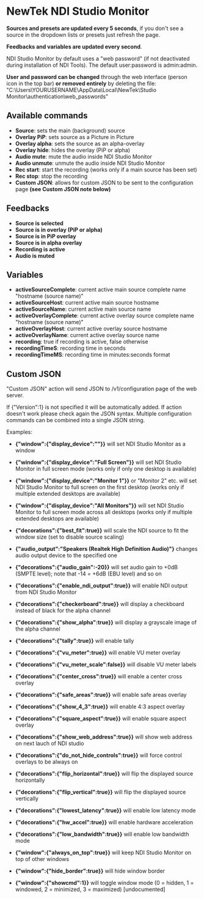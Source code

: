 # NewTek NDI Studio Monitor

**Sources and presets are updated every 5 seconds**, if you don't see a source in the dropdown lists or presets just refresh the page.

**Feedbacks and variables are updated every second**.

NDI Studio Monitor by default uses a "web password" (if not deactivated during installation of NDI Tools). The default user:password is admin:admin.

**User and password can be changed** through the web interface (person icon in the top bar) **or removed entirely** by deleting the file: 
"C:\Users\YOURUSERNAME\AppData\Local\NewTek\Studio Monitor\authentication\web_passwords"

## Available commands

* **Source**: sets the main (background) source
* **Overlay PiP**: sets source as a Picture in Picture
* **Overlay alpha**: sets the source as an alpha-overlay
* **Overlay hide**:	hides the overlay (PiP or alpha)
* **Audio mute**: mute the audio inside NDI Studio Monitor
* **Audio unmute**: unmute the audio inside NDI Studio Monitor
* **Rec start**: start the recording (works only if a main source has been set)
* **Rec stop**: stop the recording
* **Custom JSON**: allows for custom JSON to be sent to the configuration page **(see Custom JSON note below)**

## Feedbacks

* **Source is selected**
* **Source is in overlay (PiP or alpha)**
* **Source is in PiP overlay**
* **Source is in alpha overlay**
* **Recording is active**
* **Audio is muted**

## Variables

* **activeSourceComplete**: current active main source complete name "hostname (source name)"
* **activeSourceHost**: current active main source hostname
* **activeSourceName**: current active main source name
* **activeOverlayComplete**: current active overlay source complete name "hostname (source name)"
* **activeOverlayHost**: current active overlay source hostname
* **activeOverlayName**: current active overlay source name
* **recording**: true if recording is active, false otherwise
* **recordingTimeS**: recording time in seconds
* **recordingTimeMS**: recording time in minutes:seconds format

## Custom JSON

"Custom JSON" action will send JSON to /v1/configuration page of the web server.

If {"Version":1} is not specified it will be automatically added.
If action doesn't work please check again the JSON syntax.
Multiple configuration commands can be combined into a single JSON string.

Examples:
* **{"window":{"display_device":""}}** will set NDI Studio Monitor as a window
* **{"window":{"display_device":"Full Screen"}}** will set NDI Studio Monitor in full screen mode (works only if only one desktop is available)
* **{"window":{"display_device":"Monitor 1"}}** or "Monitor 2" etc. will set NDI Studio Monitor to full screen on the first desktop (works only if multiple extended desktops are available)
* **{"window":{"display_device":"All Monitors"}}** will set NDI Studio Monitor to full screen mode across all desktops (works only if multiple extended desktops are available)
* **{"decorations":{"best_fit":true}}** will scale the NDI source to fit the window size (set to disable source scaling)
* **{"audio_output":"Speakers (Realtek High Definition Audio)"}** changes audio output device to the specified one

* **{"decorations":{"audio_gain":-20}}** will set audio gain to +0dB (SMPTE level); note that -14 = +6dB (EBU level) and so on
* **{"decorations":{"enable_ndi_output":true}}** will enable NDI output from NDI Studio Monitor
* **{"decorations":{"checkerboard":true}}** will display a checkboard instead of black for the alpha channel
* **{"decorations":{"show_alpha":true}}** will display a grayscale image of the alpha channel 
* **{"decorations":{"tally":true}}** will enable tally

* **{"decorations":{"vu_meter":true}}** will enable VU meter overlay
* **{"decorations":{"vu_meter_scale":false}}** will disable VU meter labels
* **{"decorations":{"center_cross":true}}** will enable a center cross overlay
* **{"decorations":{"safe_areas":true}}** will enable safe areas overlay
* **{"decorations":{"show_4_3":true}}** will enable 4:3 aspect overlay
* **{"decorations":{"square_aspect":true}}** will enable square aspect overlay
* **{"decorations":{"show_web_address":true}}** will show web address on next lauch of NDI studio
* **{"decorations":{"do_not_hide_controls":true}}** will force control overlays to be always on

* **{"decorations":{"flip_horizontal":true}}** will flip the displayed source horizontally 
* **{"decorations":{"flip_vertical":true}}**  will flip the displayed source vertically 
* **{"decorations":{"lowest_latency":true}}** will enable low latency mode
* **{"decorations":{"hw_accel":true}}** will enable hardware acceleration
* **{"decorations":{"low_bandwidth":true}}** will enable low bandwidth mode

* **{"window":{"always_on_top":true}}** will keep NDI Studio Monitor on top of other windows
* **{"window":{"hide_border":true}}** will hide window border
* **{"window":{"showcmd":1}}** will toggle window mode (0 = hidden, 1 = windowed, 2 = minimized, 3 = maximized) [undocumented]